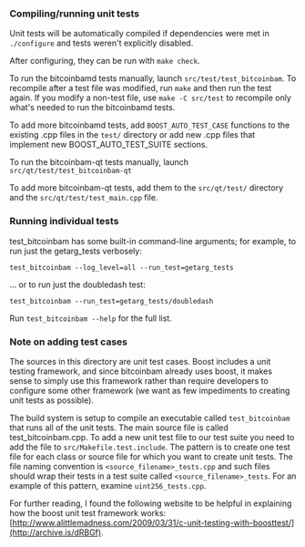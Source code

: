 ### Compiling/running unit tests

Unit tests will be automatically compiled if dependencies were met in `./configure`
and tests weren't explicitly disabled.

After configuring, they can be run with `make check`.

To run the bitcoinbamd tests manually, launch `src/test/test_bitcoinbam`. To recompile
after a test file was modified, run `make` and then run the test again. If you
modify a non-test file, use `make -C src/test` to recompile only what's needed
to run the bitcoinbamd tests.

To add more bitcoinbamd tests, add `BOOST_AUTO_TEST_CASE` functions to the existing
.cpp files in the `test/` directory or add new .cpp files that
implement new BOOST_AUTO_TEST_SUITE sections.

To run the bitcoinbam-qt tests manually, launch `src/qt/test/test_bitcoinbam-qt`

To add more bitcoinbam-qt tests, add them to the `src/qt/test/` directory and
the `src/qt/test/test_main.cpp` file.

### Running individual tests

test_bitcoinbam has some built-in command-line arguments; for
example, to run just the getarg_tests verbosely:

    test_bitcoinbam --log_level=all --run_test=getarg_tests

... or to run just the doubledash test:

    test_bitcoinbam --run_test=getarg_tests/doubledash

Run `test_bitcoinbam --help` for the full list.

### Note on adding test cases

The sources in this directory are unit test cases.  Boost includes a
unit testing framework, and since bitcoinbam already uses boost, it makes
sense to simply use this framework rather than require developers to
configure some other framework (we want as few impediments to creating
unit tests as possible).

The build system is setup to compile an executable called `test_bitcoinbam`
that runs all of the unit tests.  The main source file is called
test_bitcoinbam.cpp. To add a new unit test file to our test suite you need
to add the file to `src/Makefile.test.include`. The pattern is to create
one test file for each class or source file for which you want to create
unit tests.  The file naming convention is `<source_filename>_tests.cpp`
and such files should wrap their tests in a test suite
called `<source_filename>_tests`. For an example of this pattern,
examine `uint256_tests.cpp`.

For further reading, I found the following website to be helpful in
explaining how the boost unit test framework works:
[http://www.alittlemadness.com/2009/03/31/c-unit-testing-with-boosttest/](http://archive.is/dRBGf).
